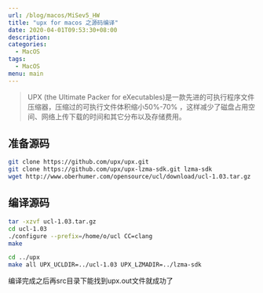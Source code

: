 ```yaml
---
url: /blog/macos/MiSev5_HW
title: "upx for macos 之源码编译"
date: 2020-04-01T09:53:30+08:00
description:
categories:
  - MacOS
tags:
  - MacOS
menu: main
---
```


> UPX (the Ultimate Packer for eXecutables)是一款先进的可执行程序文件压缩器，压缩过的可执行文件体积缩小50%-70% ，这样减少了磁盘占用空间、网络上传下载的时间和其它分布以及存储费用。

## 准备源码

```bash
git clone https://github.com/upx/upx.git
git clone https://github.com/upx/upx-lzma-sdk.git lzma-sdk
wget http://www.oberhumer.com/opensource/ucl/download/ucl-1.03.tar.gz

```

## 编译源码

```bash
tar -xzvf ucl-1.03.tar.gz
cd ucl-1.03
./configure --prefix=/home/o/ucl CC=clang
make

cd ../upx
make all UPX_UCLDIR=../ucl-1.03 UPX_LZMADIR=../lzma-sdk

```

编译完成之后再src目录下能找到upx.out文件就成功了